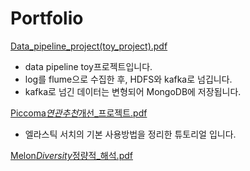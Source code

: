 # Portfolio

[Data_pipeline_project(toy_project).pdf](<https://github.com/20180707jun/portfolio/blob/master/portfolio/Data_pipeline_project(toy_project).pdf>)

- data pipeline toy프로젝트입니다.
- log를 flume으로 수집한 후, HDFS와 kafka로 넘깁니다.
- kafka로 넘긴 데이터는 변형되어 MongoDB에 저장됩니다.

[Piccoma*연관추천*개선\_프로젝트.pdf](https://github.com/20180707jun/portfolio/blob/master/portfolio/Piccoma_연관추천_개선_프로젝트.pdf)

- 엘라스틱 서치의 기본 사용방법을 정리한 튜토리얼 입니다.

[Melon*Diversity*정량적\_해석.pdf](https://github.com/20180707jun/portfolio/blob/master/portfolio/Melon_Diversity_정량적_해석.pdf)
